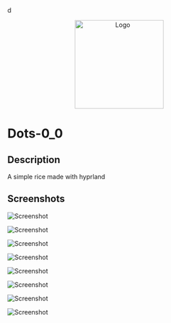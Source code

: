
d


<div align="center">
 <img src="https://static.vecteezy.com/system/resources/previews/005/139/852/non_2x/bowl-with-rice-and-chopsticks-flat-illustration-icon-on-white-background-for-web-landing-page-sticker-banner-free-vector.jpg" alt="Logo" height="200" width ="200">
</div>


# Dots-0_0



## Description

A simple rice made with hyprland 




## Screenshots

![Screenshot](https://github.com/Lazydev0/Dots-0_0/blob/main/Pictures/Screenshots/Rice/Terminals.png?raw=true)


![Screenshot](https://github.com/Lazydev0/Dots-0_0/blob/main/Pictures/Screenshots/Rice/Wallselect_color.png?raw=true)


![Screenshot](https://github.com/Lazydev0/Dots-0_0/blob/main/Pictures/Screenshots/Rice/grey_paws.png?raw=true)


![Screenshot](https://github.com/Lazydev0/Dots-0_0/blob/main/Pictures/Screenshots/Rice/neovim.png?raw=true)


![Screenshot](https://github.com/Lazydev0/Dots-0_0/blob/main/Pictures/Screenshots/Rice/paws.png?raw=true)


![Screenshot](https://github.com/Lazydev0/Dots-0_0/blob/main/Pictures/Screenshots/Rice/rofi.png?raw=true)


![Screenshot](https://github.com/Lazydev0/Dots-0_0/blob/main/Pictures/Screenshots/Rice/spotify.png?raw=true)


![Screenshot](https://github.com/Lazydev0/Dots-0_0/blob/main/Pictures/Screenshots/Rice/themeselect.png?raw=true)




